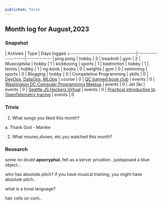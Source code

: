 ```yaml
---
published: false
---
```

## Month log for August,2023

### Snapshot

| Activies                         | Type               | Days logged
+----------------------------------|--------------------|-------------
| ping pong                        | hobby              | 3
| treadmill                        | gym                | 2
| Musicophilia                     | hobby              | 1
| kickboxing                       | sports             | 1
| badminton                        | hobby              | 1
| tennis                           | hobby              | 1
| ng-book                          | books              | 0
| weights                          | gym                | 0
| swimming                         | sports             | 0
| Blogging                         | hobby              | 0
| Competetive Programming          | skills             | 0
| [DevOps, DataOps, MLOps](https://www.coursera.org/learn/devops-dataops-mlops-duke) | course | 0
| [QC banned book club](https://www.meetup.com/qc-banned-books-club/events/293871977/) | events | 0
| [Washington DC Computer Programming Meetup](https://www.meetup.com/washington-dc-computer-programming-meetup-group/) | events | 0
| Jet Ski           | events | 0
| [Seattle JS Hackers Virtual](https://www.meetup.com/seattlejshackers/events/vljddtyfclbtb) | events | 0
| [Practical introduction to OpenTelemetry tracing](https://www.meetup.com/charlotte-java-developers-meetup/events/294797711/) | events | 0


### Trivia

1. What songs you liked this month?

a. Thank God - Manike

2. What movies,shows, etc you watched this month?

### Research


some no doubt **apocryphal**..felt as a server privation...justaposed a blue object...

who has absolute pitch? if you have musical training, you might have absolute pitch..

what is a tonal language?

hair cells on corti..
